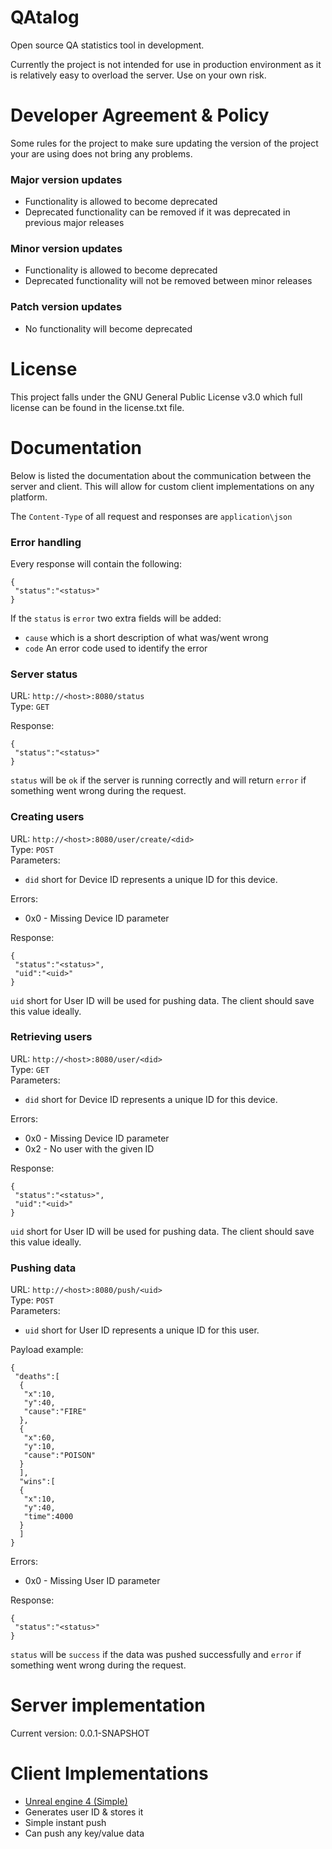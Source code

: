 # QAtalog
Open source QA statistics tool in development.

Currently the project is not intended for use in production environment as it is relatively easy to overload the server. Use on your own risk.

# Developer Agreement & Policy
Some rules for the project to make sure updating the version of the project your are using does not bring any problems.

### Major version updates
- Functionality is allowed to become deprecated
- Deprecated functionality can be removed if it was deprecated in previous major releases

### Minor version updates
- Functionality is allowed to become deprecated
- Deprecated functionality will not be removed between minor releases

### Patch version updates
- No functionality will become deprecated

# License
This project falls under the GNU General Public License v3.0 which full license can be found in the license.txt file.

# Documentation
Below is listed the documentation about the communication between the server and client. This will allow for custom client implementations on any platform.

The `Content-Type` of all request and responses are `application\json`

### Error handling
Every response will contain the following:
```
{
 "status":"<status>"
}
```

If the `status` is `error` two extra fields will be added:
- `cause` which is a short description of what was/went wrong
- `code` An error code used to identify the error

### Server status
URL: `http://<host>:8080/status` <br>
Type: `GET` <br>

Response:
```
{
 "status":"<status>"
}
```
`status` will be `ok` if the server is running correctly and will return `error` if something went wrong during the request.

### Creating users
URL: `http://<host>:8080/user/create/<did>` <br>
Type: `POST` <br>
Parameters: <br>
- `did` short for Device ID represents a unique ID for this device. <br>

Errors: <br>
- 0x0 - Missing Device ID parameter

Response:
```
{
 "status":"<status>",
 "uid":"<uid>"
}
```
`uid` short for User ID will be used for pushing data. The client should save this value ideally.

### Retrieving users
URL: `http://<host>:8080/user/<did>` <br>
Type: `GET` <br>
Parameters: <br>
- `did` short for Device ID represents a unique ID for this device. <br>

Errors: <br>
- 0x0 - Missing Device ID parameter
- 0x2 - No user with the given ID

Response:
```
{
 "status":"<status>",
 "uid":"<uid>"
}
```
`uid` short for User ID will be used for pushing data. The client should save this value ideally.
### Pushing data
URL: `http://<host>:8080/push/<uid>` <br>
Type: `POST` <br>
Parameters: <br>
- `uid` short for User ID represents a unique ID for this user. <br>

Payload example:
```
{
 "deaths":[
  {
   "x":10,
   "y":40,
   "cause":"FIRE"
  },
  {
   "x":60,
   "y":10,
   "cause":"POISON"
  }
  ],
  "wins":[
  {
   "x":10,
   "y":40,
   "time":4000
  }
  ]
}
```

Errors: <br>
- 0x0 - Missing User ID parameter

Response:
```
{
 "status":"<status>"
}
```
`status` will be `success` if the data was pushed successfully and `error` if something went wrong during the request.

# Server implementation
Current version: 0.0.1-SNAPSHOT

# Client Implementations
- [Unreal engine 4 (Simple)](QAtalog-unreal4/README.md)
 - Generates user ID & stores it
 - Simple instant push
 - Can push any key/value data
